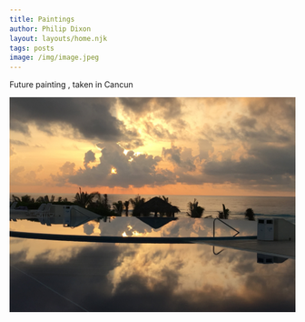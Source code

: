 ```yaml
---
title: Paintings
author: Philip Dixon
layout: layouts/home.njk
tags: posts
image: /img/image.jpeg
---
```


Future painting , taken in Cancun

![](/img/image.jpeg)